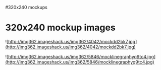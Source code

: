 #320x240 mockups

# 320x240 mockup images #

![http://img362.imageshack.us/img362/4042/mockdd2bk7.jpg](http://img362.imageshack.us/img362/4042/mockdd2bk7.jpg)

![http://img362.imageshack.us/img362/5846/mocklinegraphyq9tc4.jpg](http://img362.imageshack.us/img362/5846/mocklinegraphyq9tc4.jpg)